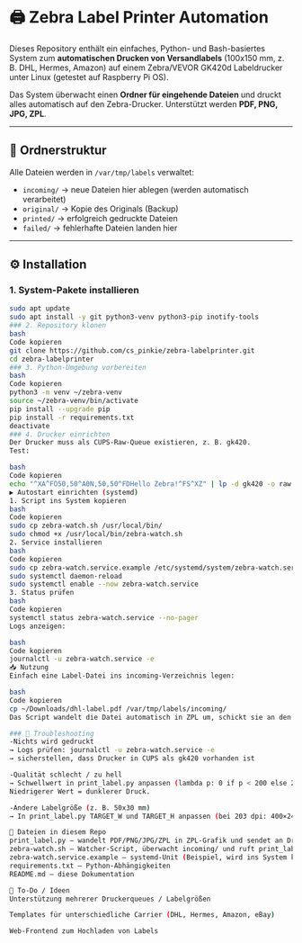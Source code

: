 # 🖨️ Zebra Label Printer Automation

Dieses Repository enthält ein einfaches, Python- und Bash-basiertes System zum **automatischen Drucken von Versandlabels** (100x150 mm, z. B. DHL, Hermes, Amazon) auf einem Zebra/VEVOR GK420d Labeldrucker unter Linux (getestet auf Raspberry Pi OS).

Das System überwacht einen **Ordner für eingehende Dateien** und druckt alles automatisch auf den Zebra-Drucker. Unterstützt werden **PDF, PNG, JPG, ZPL**.

---

## 📂 Ordnerstruktur

Alle Dateien werden in `/var/tmp/labels` verwaltet:

- `incoming/` → neue Dateien hier ablegen (werden automatisch verarbeitet)  
- `original/` → Kopie des Originals (Backup)  
- `printed/` → erfolgreich gedruckte Dateien  
- `failed/` → fehlerhafte Dateien landen hier  

---

## ⚙️ Installation

### 1. System-Pakete installieren
```bash
sudo apt update
sudo apt install -y git python3-venv python3-pip inotify-tools
### 2. Repository klonen
bash
Code kopieren
git clone https://github.com/cs_pinkie/zebra-labelprinter.git
cd zebra-labelprinter
### 3. Python-Umgebung vorbereiten
bash
Code kopieren
python3 -m venv ~/zebra-venv
source ~/zebra-venv/bin/activate
pip install --upgrade pip
pip install -r requirements.txt
deactivate
### 4. Drucker einrichten
Der Drucker muss als CUPS-Raw-Queue existieren, z. B. gk420.
Test:

bash
Code kopieren
echo "^XA^FO50,50^A0N,50,50^FDHello Zebra!^FS^XZ" | lp -d gk420 -o raw
▶️ Autostart einrichten (systemd)
1. Script ins System kopieren
bash
Code kopieren
sudo cp zebra-watch.sh /usr/local/bin/
sudo chmod +x /usr/local/bin/zebra-watch.sh
2. Service installieren
bash
Code kopieren
sudo cp zebra-watch.service.example /etc/systemd/system/zebra-watch.service
sudo systemctl daemon-reload
sudo systemctl enable --now zebra-watch.service
3. Status prüfen
bash
Code kopieren
systemctl status zebra-watch.service --no-pager
Logs anzeigen:

bash
Code kopieren
journalctl -u zebra-watch.service -e
📥 Nutzung
Einfach eine Label-Datei ins incoming-Verzeichnis legen:

bash
Code kopieren
cp ~/Downloads/dhl-label.pdf /var/tmp/labels/incoming/
Das Script wandelt die Datei automatisch in ZPL um, schickt sie an den Drucker und verschiebt die Datei nach printed/.

### 🔧 Troubleshooting
-Nichts wird gedruckt
→ Logs prüfen: journalctl -u zebra-watch.service -e
→ sicherstellen, dass Drucker in CUPS als gk420 vorhanden ist

-Qualität schlecht / zu hell
→ Schwellwert in print_label.py anpassen (lambda p: 0 if p < 200 else 255).
Niedrigerer Wert = dunklerer Druck.

-Andere Labelgröße (z. B. 50x30 mm)
→ In print_label.py TARGET_W und TARGET_H anpassen (bei 203 dpi: 400×240).

📜 Dateien in diesem Repo
print_label.py – wandelt PDF/PNG/JPG/ZPL in ZPL-Grafik und sendet an Drucker
zebra-watch.sh – Watcher-Script, überwacht incoming/ und ruft print_label.py auf
zebra-watch.service.example – systemd-Unit (Beispiel, wird ins System kopiert)
requirements.txt – Python-Abhängigkeiten
README.md – diese Dokumentation

🚀 To-Do / Ideen
Unterstützung mehrerer Druckerqueues / Labelgrößen

Templates für unterschiedliche Carrier (DHL, Hermes, Amazon, eBay)

Web-Frontend zum Hochladen von Labels


